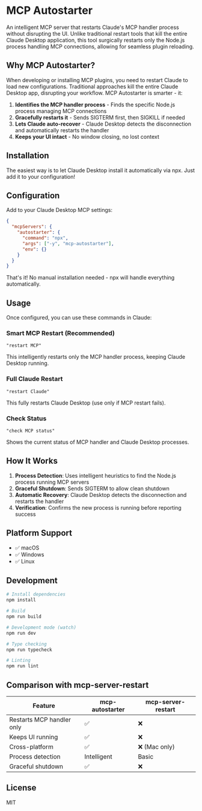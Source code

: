 # MCP Autostarter

An intelligent MCP server that restarts Claude's MCP handler process without disrupting the UI. Unlike traditional restart tools that kill the entire Claude Desktop application, this tool surgically restarts only the Node.js process handling MCP connections, allowing for seamless plugin reloading.

## Why MCP Autostarter?

When developing or installing MCP plugins, you need to restart Claude to load new configurations. Traditional approaches kill the entire Claude Desktop app, disrupting your workflow. MCP Autostarter is smarter - it:

1. **Identifies the MCP handler process** - Finds the specific Node.js process managing MCP connections
2. **Gracefully restarts it** - Sends SIGTERM first, then SIGKILL if needed
3. **Lets Claude auto-recover** - Claude Desktop detects the disconnection and automatically restarts the handler
4. **Keeps your UI intact** - No window closing, no lost context

## Installation

The easiest way is to let Claude Desktop install it automatically via npx. Just add it to your configuration!

## Configuration

Add to your Claude Desktop MCP settings:

```json
{
  "mcpServers": {
    "autostarter": {
      "command": "npx",
      "args": ["-y", "mcp-autostarter"],
      "env": {}
    }
  }
}
```

That's it! No manual installation needed - npx will handle everything automatically.

## Usage

Once configured, you can use these commands in Claude:

### Smart MCP Restart (Recommended)
```
"restart MCP"
```
This intelligently restarts only the MCP handler process, keeping Claude Desktop running.

### Full Claude Restart
```
"restart Claude"
```
This fully restarts Claude Desktop (use only if MCP restart fails).

### Check Status
```
"check MCP status"
```
Shows the current status of MCP handler and Claude Desktop processes.

## How It Works

1. **Process Detection**: Uses intelligent heuristics to find the Node.js process running MCP servers
2. **Graceful Shutdown**: Sends SIGTERM to allow clean shutdown
3. **Automatic Recovery**: Claude Desktop detects the disconnection and restarts the handler
4. **Verification**: Confirms the new process is running before reporting success

## Platform Support

- ✅ macOS
- ✅ Windows
- ✅ Linux

## Development

```bash
# Install dependencies
npm install

# Build
npm run build

# Development mode (watch)
npm run dev

# Type checking
npm run typecheck

# Linting
npm run lint
```

## Comparison with mcp-server-restart

| Feature | mcp-autostarter | mcp-server-restart |
|---------|----------------|-------------------|
| Restarts MCP handler only | ✅ | ❌ |
| Keeps UI running | ✅ | ❌ |
| Cross-platform | ✅ | ❌ (Mac only) |
| Process detection | Intelligent | Basic |
| Graceful shutdown | ✅ | ❌ |

## License

MIT